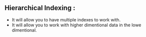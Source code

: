 
## Hierarchical Indexing :
   - It will allow you to have multiple indexes to work with.
   - It will allow you to work with higher dimentional data in the lowe dimentional.
   

